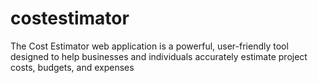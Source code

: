 # costestimator
The Cost Estimator web application is a powerful, user-friendly tool designed to help businesses and individuals accurately estimate project costs, budgets, and expenses
